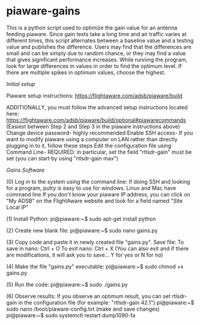 # piaware-gains
This is a python script used to optimize the gain value for an antenna feeding piaware.
Since gain tests take a long time and air traffic varies at different times,
this script alternates between a baseline value and a testing value and publishes
the difference. Users may find that the differences are small and can be simply due to
random chance, or they may find a value that gives significant performance increases.
While running the program, look for large differences in values in order to find the
optimum level. If there are multiple spikes in optimum values, choose the highest.


*Initial setup*

Piaware setup instructions: https://flightaware.com/adsb/piaware/build

ADDITIONALLY, you must follow the advanced setup instructions located here: https://flightaware.com/adsb/piaware/build/optional#piawarecommands
(Easiest between Step 2 and Step 3 in the piaware instructions above)
  Change device password- highly recommended
  Enable SSH access- If you want to modify piaware using a computer on LAN rather than directly plugging in to it, follow these steps
  Edit the configuration file using Command Line- REQUIRED: in particular, set the field "rtlsdr-gain" must be set (you can start by using "rtlsdr-gain max")

  
*Gains Software*

(0) Log in to the system using the command line:
If doing SSH and looking for a program, putty is easy to use for windows. Linux and Mac have command line
If you don't know your piaware IP address, you can click on "My ADSB" on the FlightAware website and look for a field named "Site Local IP"

(1) Install Python:
pi@piaware:\~$ sudo apt-get install python

(2) Create new blank file:
pi@piaware:\~$ sudo nano gains.py

(3) Copy code and paste it in newly created file "gains.py". Save file:
To save in nano: Ctrl + O
To exit nano: Ctrl + X (You can also exit and if there are modifications, it will ask you to save... Y for yes or N for no)

(4) Make the file "gains.py" executable:
pi@piaware:\~$ sudo chmod +x gains.py

(5) Run the code:
pi@piaware:\~$ sudo ./gains.py

(6) Observe results:
If you observe an optimum result, you can set rtlsdr-gain in the configuration file (for example: "rtlsdr-gain 42.1")
pi@piaware:\~$ sudo nano /boot/piaware-config.txt
(make and save changes)
pi@piaware:\~$ sudo systemctl restart dump1090-fa
